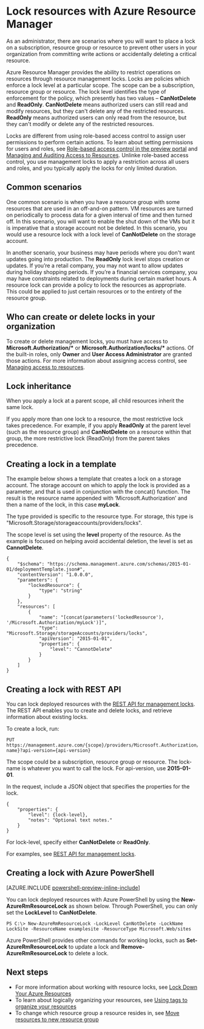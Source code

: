 ﻿<properties 
	pageTitle="Lock Resources with Resource Manager | Windows Azure" 
	description="Prevent users from updating or deleting certain resources by applying a restriction to all users and roles." 
	services="azure-resource-manager" 
	documentationCenter="" 
	authors="tfitzmac" 
	manager="wpickett" 
	editor=""/>

<tags
	ms.service="azure-resource-manager"
	ms.date="10/14/2015"
	wacn.date=""/>

# Lock resources with Azure Resource Manager

As an administrator, there are scenarios where you will want to place a lock on a subscription, resource group or resource  to prevent other users in your organization from committing write actions or accidentally deleting a critical resource. 

Azure Resource Manager provides the ability to restrict operations on resources through resource management locks. Locks are policies which enforce a lock level at a particular scope. The scope can be a subscription, resource group or resource. The lock level identifies the type of enforcement for the policy, which presently has two values – **CanNotDelete** and **ReadOnly**. **CanNotDelete** means authorized users can still read and modify resources, but they can't delete any of the restricted resources. **ReadOnly** means authorized users can only read from the resource, but they can't modify or delete any of the restricted resources.

Locks are different from using role-based access control to assign user permissions to perform certain actions. To learn about setting permissions for users and roles, see 
[Role-based access control in the preview portal](/documentation/articles/role-based-access-control-configure) and [Managing and Auditing Access to Resources](/documentation/articles/resource-group-rbac). Unlinke role-based access control, you use management locks to apply a restriction across all users and roles, and you typically apply the locks for only limited duration.

## Common scenarios

One common scenario is when you have a resource group with some resources that are used in an off-and-on pattern.  VM resources are turned on periodically to process data for a given interval of 
time and then turned off. In this scenario, you will want to enable the shut down of the VMs but it is imperative 
that a storage account not be deleted. In this scenario, you would use a resource lock with a lock level of **CanNotDelete** on the storage account.

In another scenario, your business may have periods where you don't want updates going into production. The **ReadOnly** lock level stops creation or updates. If you’re a retail company, you may not want to allow updates during holiday shopping periods.  If you’re a financial services company, you may have constraints related to deployments during 
certain market hours. A resource lock can provide a policy to lock the resources as appropriate. This could be applied to just certain resources or to the entirety of the resource group.

## Who can create or delete locks in your organization

To create or delete management locks, you must have access to **Microsoft.Authorization/\*** or **Microsoft.Authorization/locks/\*** actions. Of the built-in roles, only **Owner** and **User Access Administrator** are granted those actions. For more information about assigning access control, see [Managing access to resources](/documentation/articles/resource-group-rbac).

## Lock inheritance

When you apply a lock at a parent scope, all child resources inherit the same lock.

If you apply more than one lock to a resource, the most restrictive lock takes precedence. For example, if you apply **ReadOnly** at the parent level (such as the resource group) and **CanNotDelete** on a resource within that group, the more restrictive lock (ReadOnly) from the parent takes precedence.

## Creating a lock in a template

The example below shows a template that creates a lock on a storage account. The storage account on which to apply the lock is provided as a parameter, and that is used 
in conjunction with the concat() function.  The result is the resource name appended with ‘Microsoft.Authorization’ and then a name of the lock, in this case **myLock**.

The type provided is specific to the resource type. For storage, this type is "Microsoft.Storage/storageaccounts/providers/locks".

The scope level is set using the **level** property of the resource. As the example is focused on helping avoid accidental deletion, the level is set as **CannotDelete**.

    {
        "$schema": "https://schema.management.azure.com/schemas/2015-01-01/deploymentTemplate.json#",
        "contentVersion": "1.0.0.0",
        "parameters": {
            "lockedResource": {
                "type": "string"
            }
        },
        "resources": [
            {
                "name": "[concat(parameters('lockedResource'), '/Microsoft.Authorization/myLock')]",
                "type": "Microsoft.Storage/storageAccounts/providers/locks",
                "apiVersion": "2015-01-01",
                "properties": {
	                "level": "CannotDelete"
                }
            }
        ]
    }

## Creating a lock with REST API

You can lock deployed resources with the [REST API for management locks](https://msdn.microsoft.com/zh-cn/library/azure/mt204563.aspx). The REST API enables you to create and delete locks, and 
retrieve information about existing locks.

To create a lock, run:

    PUT https://management.azure.com/{scope}/providers/Microsoft.Authorization/locks/{lock-name}?api-version={api-version}

The scope could be a subscription, resource group or resource. The lock-name is whatever you want to call the lock. For api-version, use **2015-01-01**.

In the request, include a JSON object that specifies the properties for the lock.

    {
        "properties": {
            "level": {lock-level},
            "notes": "Optional text notes."
        }
    } 

For lock-level, specify either **CanNotDelete** or **ReadOnly**.

For examples, see [REST API for management locks](https://msdn.microsoft.com/zh-cn/library/azure/mt204563.aspx).

## Creating a lock with Azure PowerShell

[AZURE.INCLUDE [powershell-preview-inline-include](../includes/powershell-preview-inline-include.md)]

You can lock deployed resources with Azure PowerShell by using the **New-AzureRmResourceLock** as shown below. Through PowerShell, you can only set the **LockLevel** to **CanNotDelete**.

    PS C:\> New-AzureRmResourceLock -LockLevel CanNotDelete -LockName LockSite -ResourceName examplesite -ResourceType Microsoft.Web/sites

Azure PowerShell provides other commands for working locks, such as **Set-AzureRmResourceLock** to update a lock and **Remove-AzureRmResourceLock** to delete a lock.

## Next steps

- For more information about working with resource locks, see [Lock Down Your Azure Resources](http://blogs.msdn.com/b/cloud_solution_architect/archive/2015/06/18/lock-down-your-azure-resources.aspx)
- To learn about logically organizing your resources, see [Using tags to organize your resources](/documentation/articles/resource-group-using-tags)
- To change which resource group a resource resides in, see [Move resources to new resource group](/documentation/articles/resource-group-move-resources)
